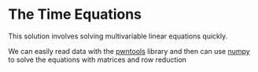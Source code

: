 # The Time Equations

This solution involves solving multivariable linear equations quickly.

We can easily read data with the [pwntools](https://docs.pwntools.com/en/stable/) library and then can use [numpy](https://numpy.org/doc/stable/reference/generated/numpy.linalg.solve.html) to solve the equations with matrices and row reduction
